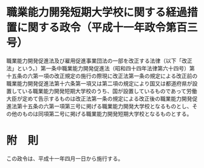 # 職業能力開発短期大学校に関する経過措置に関する政令（平成十一年政令第百三号）
職業能力開発促進法及び雇用促進事業団法の一部を改正する法律（以下「改正法」という。）第一条中職業能力開発促進法（昭和四十四年法律第六十四号）第十五条の六第一項の改正規定の施行の際現に改正法第一条の規定による改正前の職業能力開発促進法第十六条第一項又は第二項の規定により国又は都道府県が設置している職業能力開発短期大学校のうち、国が設置しているものであって労働大臣が定めて告示するものは改正法第一条の規定による改正後の職業能力開発促進法第十五条の六第一項第三号に掲げる職業能力開発大学校となるものとし、その他のものは同項第二号に掲げる職業能力開発短期大学校となるものとする。
# 附　則
この政令は、平成十一年四月一日から施行する。
